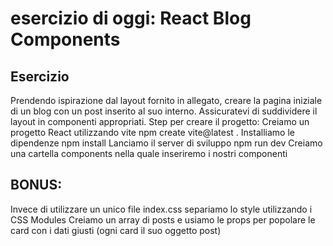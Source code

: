 # esercizio di oggi: React Blog Components
 
## Esercizio
Prendendo ispirazione dal layout fornito in allegato, creare la pagina iniziale di un blog con un post inserito al suo interno. Assicuratevi di suddividere il layout in componenti appropriati.
Step per creare il progetto:
Creiamo un progetto React utilizzando vite npm create vite@latest .
Installiamo le dipendenze npm install
Lanciamo il server di sviluppo npm run dev
Creiamo una cartella components nella quale inseriremo i nostri componenti

## BONUS:
Invece di utilizzare un unico file index.css separiamo lo style utilizzando i CSS Modules
Creiamo un array di posts e usiamo le props per popolare le card con i dati giusti (ogni card il suo oggetto post)
